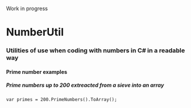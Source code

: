 Work in progress
# NumberUtil
### Utilities of use when coding with numbers in C# in a readable way
#### Prime number examples
##### Prime numbers up to 200 extreacted from a sieve into an array
`var primes = 200.PrimeNumbers().ToArray();`
